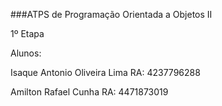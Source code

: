 ###ATPS de Programação Orientada a Objetos II

1º Etapa

Alunos:

Isaque Antonio Oliveira Lima  RA: 4237796288

Amilton Rafael Cunha  RA: 4471873019
